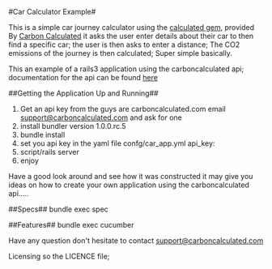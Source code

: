 #Car Calculator Example#

This is a simple car journey calculator using the [calculated gem](http://github.com/hookercookerman/calculated), provided By [Carbon Calculated](http://www.carboncalculated.com)
it asks the user enter details about their car to then find a specific car; the user is then asks to enter a distance; The CO2 emissions
of the journey is then calculated; Super simple basically.

This an example of a rails3 application using the carboncalculated api; 
documentation for the api can be found [here](http://www.carboncalculated.com/platform/api/docs)

##Getting the Application Up and Running##

1. Get an api key from the guys are carboncalculated.com email support@carboncalculated.com and ask for one
2. install bundler version 1.0.0.rc.5
3. bundle install
4. set you api key in the yaml file confg/car_app.yml api_key:
5. script/rails server
4. enjoy

Have a good look around and see how it was constructed it may give you ideas on how to create your own application using the 
carboncalculated api.....

##Specs##
bundle exec spec

##Features##
bundle exec cucumber

Have any question don't hesitate to contact support@carboncalculated.com

Licensing so the LICENCE file;